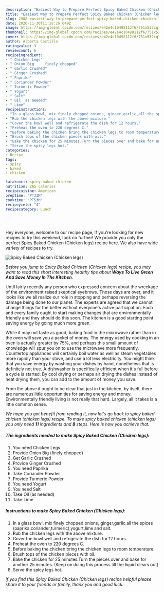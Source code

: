 ```yaml
---
description: "Easiest Way to Prepare Perfect Spicy Baked Chicken (Chicken legs)"
title: "Easiest Way to Prepare Perfect Spicy Baked Chicken (Chicken legs)"
slug: 2908-easiest-way-to-prepare-perfect-spicy-baked-chicken-chicken-legs
date: 2020-11-30T11:28:26.049Z
image: https://img-global.cpcdn.com/recipes/e42e4c10498112f6/751x532cq70/spicy-baked-chicken-chicken-legs-recipe-main-photo.jpg
thumbnail: https://img-global.cpcdn.com/recipes/e42e4c10498112f6/751x532cq70/spicy-baked-chicken-chicken-legs-recipe-main-photo.jpg
cover: https://img-global.cpcdn.com/recipes/e42e4c10498112f6/751x532cq70/spicy-baked-chicken-chicken-legs-recipe-main-photo.jpg
author: Alberta Castillo
ratingvalue: 3
reviewcount: 6
recipeingredient:
- " Chicken Legs"
- " Onion Big     finely chopped"
- " Garlic Crushed"
- " Ginger Crushed"
- " Paprika"
- " Coriander Powder"
- " Turmeric Powder"
- " Yogurt"
- " Salt"
- " Oil  as needed"
- " Lime"
recipeinstructions:
- "In a glass bowl, mix finely chopped onions, ginger,garlic,all the spices (paprika,coriander,turmeric),yogurt,lime and salt."
- "Rub the chicken legs with the above mixture."
- "Cover the bowl well and refrigerate the dish for 12 hours."
- "Preheat the oven to 220 degrees C."
- "Before baking the chicken bring the chicken legs to room temperature."
- "Brush tops of the chicken pieces with oil."
- "Bake the chicken for 25 minutes.Turn the pieces over and bake for another 25 minutes. (Keep on doing this process till the liquid clears out)"
- "Serve the spicy legs hot."
categories:
- Recipe
tags:
- spicy
- baked
- chicken

katakunci: spicy baked chicken 
nutrition: 265 calories
recipecuisine: American
preptime: "PT33M"
cooktime: "PT53M"
recipeyield: "4"
recipecategory: Lunch

---
```

<br>
Hey everyone, welcome to our recipe page, If you're looking for new recipes to try this weekend, look no further! We provide you only the perfect Spicy Baked Chicken (Chicken legs) recipe here. We also have wide variety of recipes to try.
<br>


![Spicy Baked Chicken (Chicken legs)](https://img-global.cpcdn.com/recipes/e42e4c10498112f6/751x532cq70/spicy-baked-chicken-chicken-legs-recipe-main-photo.jpg)

<i>Before you jump to Spicy Baked Chicken (Chicken legs) recipe, you may want to read this short interesting healthy tips about 
<strong>Ways To Live Green And Save Money In The Kitchen</strong>.</i>
</br>

Until fairly recently any person who expressed concern about the wreckage of the environment raised skeptical eyebrows. Those days are over, and it looks like we all realize our role in stopping and perhaps reversing the damage being done to our planet. The experts are agreed that we cannot change things for the better without everyone's active participation. Each and every family ought to start making changes that are environmentally friendly and they should do this soon. The kitchen is a good starting point saving energy by going much more green.

While it may not taste as good, baking food in the microwave rather than in the oven will save you a packet of money. The energy used by cooking in an oven is actually greater by 75%, and perhaps this small amount of knowledge will spur you on to use the microwave more frequently. Countertop appliances will certainly boil water as well as steam vegetables more rapidly than your stove, and use a lot less electricity. You might think that you save energy by washing your dishes by hand, nonetheless that is definitely not true. A dishwasher is specifically efficient when it's full before a cycle is started. By cool drying or perhaps air drying the dishes instead of heat drying them, you can add to the amount of money you save.

From the above it ought to be clear that just in the kitchen, by itself, there are numerous little opportunities for saving energy and money. Environmentally friendly living is not really that hard. Largely, all it takes is a little common sense.


<i>We hope you got benefit from reading it, now let's go back to spicy baked chicken (chicken legs) recipe. To make spicy baked chicken (chicken legs) you only need <strong>11</strong> ingredients and <strong>8</strong> steps. Here is how you achieve that.
</i>

##### The ingredients needed to make Spicy Baked Chicken (Chicken legs):

1. You need  Chicken Legs
1. Provide  Onion Big     (finely chopped)
1. Get  Garlic Crushed
1. Provide  Ginger Crushed
1. You need  Paprika
1. Take  Coriander Powder
1. Provide  Turmeric Powder
1. You need  Yogurt
1. You need  Salt
1. Take  Oil  (as needed)
1. Take  Lime


##### Instructions to make Spicy Baked Chicken (Chicken legs):

1. In a glass bowl, mix finely chopped onions, ginger,garlic,all the spices (paprika,coriander,turmeric),yogurt,lime and salt.
1. Rub the chicken legs with the above mixture.
1. Cover the bowl well and refrigerate the dish for 12 hours.
1. Preheat the oven to 220 degrees C.
1. Before baking the chicken bring the chicken legs to room temperature.
1. Brush tops of the chicken pieces with oil.
1. Bake the chicken for 25 minutes.Turn the pieces over and bake for another 25 minutes. (Keep on doing this process till the liquid clears out)
1. Serve the spicy legs hot.


<i>If you find this Spicy Baked Chicken (Chicken legs) recipe helpful please share it to your friends or family, thank you and good luck.</i>
